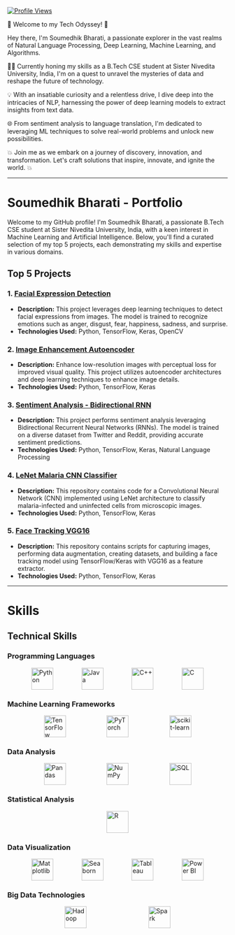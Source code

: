 [![Profile Views](https://komarev.com/ghpvc/?username=YourGitHubUsername&style=flat-square&label=Profile%20Views&color=blueviolet)](https://github.com/Soumedhik)

🚀 Welcome to my Tech Odyssey! 🌟

Hey there, I'm Soumedhik Bharati, a passionate explorer in the vast realms of Natural Language Processing, Deep Learning, Machine Learning, and Algorithms.

👨‍💻 Currently honing my skills as a B.Tech CSE student at Sister Nivedita University, India, I'm on a quest to unravel the mysteries of data and reshape the future of technology.

💡 With an insatiable curiosity and a relentless drive, I dive deep into the intricacies of NLP, harnessing the power of deep learning models to extract insights from text data.

🌐 From sentiment analysis to language translation, I'm dedicated to leveraging ML techniques to solve real-world problems and unlock new possibilities.

💥 Join me as we embark on a journey of discovery, innovation, and transformation. Let's craft solutions that inspire, innovate, and ignite the world. 💥

---

# Soumedhik Bharati - Portfolio

Welcome to my GitHub profile! I'm Soumedhik Bharati, a passionate B.Tech CSE student at Sister Nivedita University, India, with a keen interest in Machine Learning and Artificial Intelligence. Below, you'll find a curated selection of my top 5 projects, each demonstrating my skills and expertise in various domains.

## Top 5 Projects

### 1. [Facial Expression Detection](https://github.com/Soumedhik/FACIAL-EXPRESSION-DETECTION)

- **Description:** This project leverages deep learning techniques to detect facial expressions from images. The model is trained to recognize emotions such as anger, disgust, fear, happiness, sadness, and surprise.
- **Technologies Used:** Python, TensorFlow, Keras, OpenCV

### 2. [Image Enhancement Autoencoder](https://github.com/Soumedhik/Image_Enhancement_Autoencoder)

- **Description:** Enhance low-resolution images with perceptual loss for improved visual quality. This project utilizes autoencoder architectures and deep learning techniques to enhance image details.
- **Technologies Used:** Python, TensorFlow, Keras

### 3. [Sentiment Analysis - Bidirectional RNN](https://github.com/Soumedhik/SentimentAnalysis-BidirectionalRNN)

- **Description:** This project performs sentiment analysis leveraging Bidirectional Recurrent Neural Networks (RNNs). The model is trained on a diverse dataset from Twitter and Reddit, providing accurate sentiment predictions.
- **Technologies Used:** Python, TensorFlow, Keras, Natural Language Processing

### 4. [LeNet Malaria CNN Classifier](https://github.com/Soumedhik/LeNet-Malaria-CNN-Classifier)

- **Description:** This repository contains code for a Convolutional Neural Network (CNN) implemented using LeNet architecture to classify malaria-infected and uninfected cells from microscopic images.
- **Technologies Used:** Python, TensorFlow, Keras

### 5. [Face Tracking VGG16](https://github.com/Soumedhik/-Face_Tracking_VGG16)

- **Description:** This repository contains scripts for capturing images, performing data augmentation, creating datasets, and building a face tracking model using TensorFlow/Keras with VGG16 as a feature extractor.
- **Technologies Used:** Python, TensorFlow, Keras
---

# Skills

## Technical Skills

### Programming Languages
<div class="skill-container">
    <img src="https://upload.wikimedia.org/wikipedia/commons/c/c3/Python-logo-notext.svg" alt="Python" class="skill-icon" title="Python">
    <img src="https://upload.wikimedia.org/wikipedia/en/3/30/Java_programming_language_logo.svg" alt="Java" class="skill-icon" title="Java">
    <img src="https://upload.wikimedia.org/wikipedia/commons/1/18/ISO_C%2B%2B_Logo.svg" alt="C++" class="skill-icon" title="C++">
    <img src="https://upload.wikimedia.org/wikipedia/commons/1/19/C_Logo.png" alt="C" class="skill-icon" title="C">
</div>

### Machine Learning Frameworks
<div class="skill-container">
    <img src="https://upload.wikimedia.org/wikipedia/commons/1/11/TensorFlowLogo.svg" alt="TensorFlow" class="skill-icon" title="TensorFlow">
    <img src="https://upload.wikimedia.org/wikipedia/commons/9/96/Pytorch_logo.png" alt="PyTorch" class="skill-icon" title="PyTorch">
    <img src="https://upload.wikimedia.org/wikipedia/commons/0/05/Scikit_learn_logo_small.svg" alt="scikit-learn" class="skill-icon" title="scikit-learn">
</div>

### Data Analysis
<div class="skill-container">
    <img src="https://upload.wikimedia.org/wikipedia/commons/e/ed/Pandas_logo.svg" alt="Pandas" class="skill-icon" title="Pandas">
    <img src="https://upload.wikimedia.org/wikipedia/commons/1/1a/NumPy_logo.svg" alt="NumPy" class="skill-icon" title="NumPy">
    <img src="https://upload.wikimedia.org/wikipedia/commons/8/87/Sql_data_base_with_logo.png" alt="SQL" class="skill-icon" title="SQL">
</div>

### Statistical Analysis
<div class="skill-container">
    <img src="https://upload.wikimedia.org/wikipedia/commons/1/1b/R_logo.svg" alt="R" class="skill-icon" title="R">
</div>

### Data Visualization
<div class="skill-container">
    <img src="https://upload.wikimedia.org/wikipedia/commons/8/84/Matplotlib_icon.svg" alt="Matplotlib" class="skill-icon" title="Matplotlib">
    <img src="https://seaborn.pydata.org/_static/logo-wide-lightbg.svg" alt="Seaborn" class="skill-icon" title="Seaborn">
    <img src="https://www.tableau.com/sites/default/files/pages/tableaulogo_highres.png" alt="Tableau" class="skill-icon" title="Tableau">
    <img src="https://upload.wikimedia.org/wikipedia/commons/c/c9/Power_bi_logo_black.svg" alt="Power BI" class="skill-icon" title="Power BI">
</div>

### Big Data Technologies
<div class="skill-container">
    <img src="https://upload.wikimedia.org/wikipedia/commons/0/0e/Hadoop_logo.svg" alt="Hadoop" class="skill-icon" title="Hadoop">
    <img src="https://upload.wikimedia.org/wikipedia/commons/f/f3/Apache_Spark_logo.svg" alt="Spark" class="skill-icon" title="Spark">
</div>

<style>
.skill-container {
    display: flex;
    justify-content: space-evenly;
    margin-bottom: 20px;
}

.skill-icon {
    width: 50px;
    height: 50px;
    margin: 0 10px;
    transition: transform 0.3s ease-in-out;
}

.skill-icon:hover {
    transform: scale(1.2);
}
</style>

